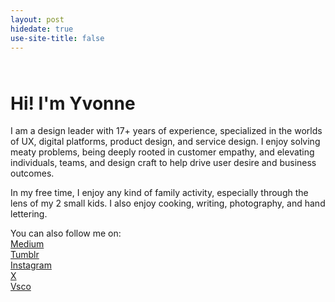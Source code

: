 ```yaml
---
layout: post
hidedate: true
use-site-title: false
---
```

<h1 style="padding-top: 25px;">Hi! I'm Yvonne</h1>

I am a design leader with 17+ years of experience, specialized in the worlds of UX, digital platforms, product design, and service design. I enjoy solving meaty problems, being deeply rooted in customer empathy, and elevating individuals, teams, and design craft to help drive user desire and business outcomes.

In my free time, I enjoy any kind of family activity, especially through the lens of my 2 small kids. I also enjoy cooking, writing, photography, and hand lettering.

You can also follow me on:  
[Medium](https://medium.com/@yvonniks)  
[Tumblr](http://yvonniks.tumblr.com/)  
[Instagram](http://instagram.com/yveezydoodles/)  
[X](https://x.com/yvonniks)  
[Vsco](http://vsco.co/yveezysf)

